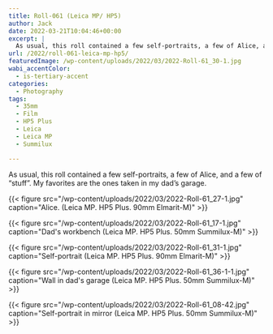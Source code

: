 ```yaml
---
title: Roll-061 (Leica MP/ HP5)
author: Jack
date: 2022-03-21T10:04:46+00:00
excerpt: |
  As usual, this roll contained a few self-portraits, a few of Alice, and a few of "stuff". My favorites are the ones taken in my dad's garage.
url: /2022/roll-061-leica-mp-hp5/
featuredImage: /wp-content/uploads/2022/03/2022-Roll-61_30-1.jpg
wabi_accentColor:
  - is-tertiary-accent
categories:
  - Photography
tags:
  - 35mm
  - Film
  - HP5 Plus
  - Leica
  - Leica MP
  - Summilux

---
```

As usual, this roll contained a few self-portraits, a few of Alice, and a few of &#8220;stuff&#8221;. My favorites are the ones taken in my dad&#8217;s garage.


{{< figure src="/wp-content/uploads/2022/03/2022-Roll-61_27-1.jpg" caption="Alice. (Leica MP. HP5 Plus. 90mm Elmarit-M)" >}}


{{< figure src="/wp-content/uploads/2022/03/2022-Roll-61_17-1.jpg" caption="Dad's workbench (Leica MP. HP5 Plus. 50mm Summilux-M)" >}}

{{< figure src="/wp-content/uploads/2022/03/2022-Roll-61_31-1.jpg" caption="Self-portrait (Leica MP. HP5 Plus. 90mm Elmarit-M)" >}}

{{< figure src="/wp-content/uploads/2022/03/2022-Roll-61_36-1-1.jpg" caption="Wall in dad's garage (Leica MP. HP5 Plus. 50mm Summilux-M)" >}}

{{< figure src="/wp-content/uploads/2022/03/2022-Roll-61_08-42.jpg" caption="Self-portrait in mirror (Leica MP. HP5 Plus. 50mm Summilux-M)" >}}

